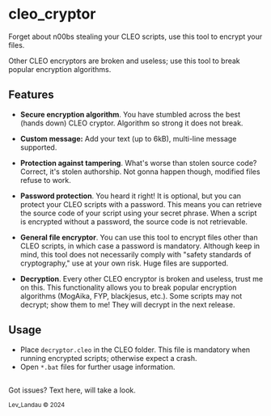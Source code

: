 # cleo_cryptor

Forget about n00bs stealing your CLEO scripts, use this tool to encrypt your files.

Other CLEO encryptors are broken and useless; use this tool to break popular encryption algorithms.

## Features

- **Secure encryption algorithm**. You have stumbled across the best (hands down) CLEO cryptor. Algorithm so strong it does not break.

- **Custom message:** Add your text (up to 6kB), multi-line message supported.

- **Protection against tampering**. What's worse than stolen source code? Correct, it's stolen authorship. Not gonna happen though, modified files refuse to work.

- **Password protection**. You heard it right! It is optional, but you can protect your CLEO scripts with a password. This means you can retrieve the source code of your script using your secret phrase. When a script is encrypted without a password, the source code is not retrievable.

- **General file encryptor**. You can use this tool to encrypt files other than CLEO scripts, in which case a password is mandatory. Although keep in mind, this tool does not necessarily comply with "safety standards of cryptography," use at your own risk. Huge files are supported.

- **Decryption**. Every other CLEO encryptor is broken and useless, trust me on this. This functionality allows you to break popular encryption algorithms (MogAika, FYP, blackjesus, etc.). Some scripts may not decrypt; show them to me! They will decrypt in the next release.

## Usage

- Place `decryptor.cleo` in the CLEO folder. This file is mandatory when running encrypted scripts; otherwise expect a crash.  
- Open `*.bat` files for further usage information.

##

Got issues? Text here, will take a look.

<sup>Lev_Landau © 2024</sup>
